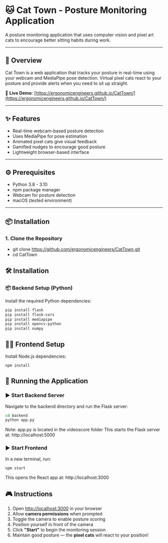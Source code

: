 # 🐱 Cat Town - Posture Monitoring Application

A posture monitoring application that uses computer vision and pixel art cats to encourage better sitting habits during work.

---

## 📖 Overview

Cat Town is a web application that tracks your posture in real-time using your webcam and MediaPipe pose detection. Virtual pixel cats react to your posture and provide alerts when you need to sit up straight.

🔗 **Live Demo**: [https://ergonomicengineers.github.io/CatTown/](https://ergonomicengineers.github.io/CatTown/)

---

## ✨ Features

- Real-time webcam-based posture detection  
- Uses MediaPipe for pose estimation  
- Animated pixel cats give visual feedback  
- Gamified nudges to encourage good posture  
- Lightweight browser-based interface

---

## ⚙️ Prerequisites

- Python 3.8 - 3.10 
- npm package manager  
- Webcam for posture detection  
- macOS (tested environment)

---

## 📦 Installation

### 1. Clone the Repository
- git clone https://github.com/ergonomicengineers/CatTown.git
- cd CatTown

## 🛠️ Installation

### 📦 Backend Setup (Python)

Install the required Python dependencies:

```bash
pip install flask
pip install flask-cors
pip install mediapipe
pip install opencv-python
pip install numpy
````

## 🧑‍💻 Frontend Setup

Install Node.js dependencies:

```bash
npm install
````

## 🚀 Running the Application

### ▶️ Start Backend Server

Navigate to the backend directory and run the Flask server:

```bash
cd backend
python app.py
````
Note: app.py is located in the videoscore folder
This starts the Flask server at: http://localhost:5000


### ▶️ Start Frontend

In a new terminal, run:

```bash
npm start
````
This opens the React app at: http://localhost:3000

## 🎮 Instructions

1. Open [http://localhost:3000](http://localhost:3000) in your browser  
2. Allow **camera permissions** when prompted  
3. Toggle the camera to enable posture scoring  
4. Position yourself in front of the camera  
5. Click **"Start"** to begin the monitoring session  
6. Maintain good posture — the **pixel cats** will react to your position!
